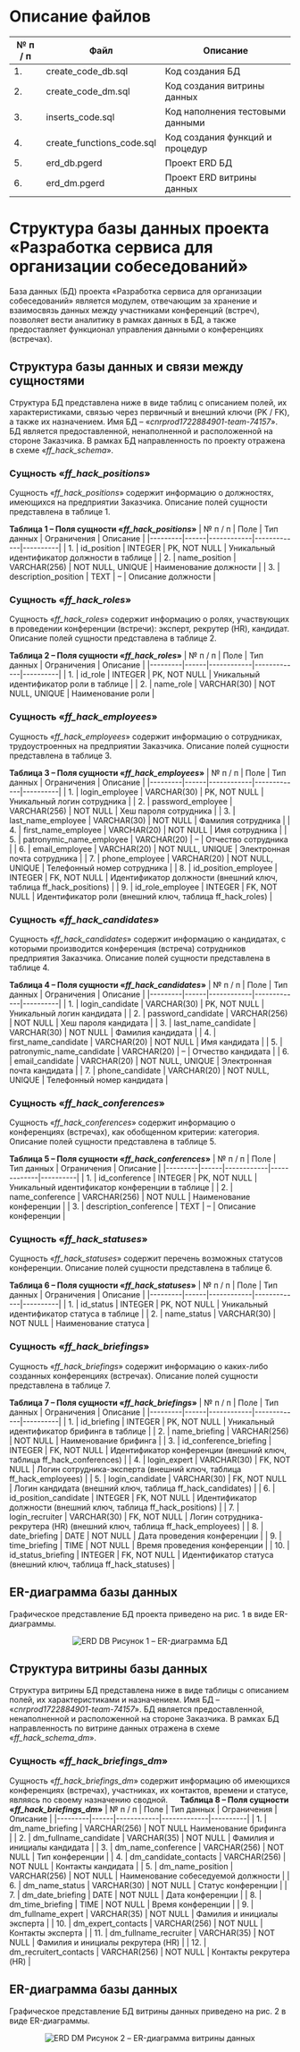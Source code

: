 # Описание файлов
| № п / п |	Файл | Описание |
|---------|------|----------|
| 1. | create_code_db.sql | Код создания БД |
| 2. | create_code_dm.sql | Код создания витрины данных |
| 3. | inserts_code.sql | Код наполнения тестовыми данными |
| 4. | create_functions_code.sql | Код создания функций и процедур |
| 5. | erd_db.pgerd | Проект ERD БД |
| 6. | erd_dm.pgerd | Проект ERD витрины данных |

# Структура базы данных проекта «Разработка сервиса для организации собеседований»
База данных (БД) проекта «Разработка сервиса для организации собеседований» является модулем, отвечающим за хранение и взаимосвязь данных между участниками конференций (встреч), позволяет вести аналитику в рамках данных в БД, а также предоставляет функционал  управления данными о  конференциях (встречах).

## Структура базы данных и связи между сущностями
Структура БД представлена ниже в виде таблиц с описанием полей, их характеристиками, связью через первичный и внешний ключи (PK / FK), а также их назначением.
Имя БД – «*cnrprod1722884901-team-74157*». БД является предоставленной, ненаполненной и расположенной на стороне Заказчика. В рамках БД направленность по проекту отражена в схеме «*ff_hack_schema*».

### Сущность «*ff_hack_positions*»
Сущность «*ff_hack_positions*» содержит информацию о должностях, имеющихся на предприятии Заказчика. Описание полей сущности представлена в таблице 1.

**Таблица 1 – Поля сущности «*ff_hack_positions*»**
| № п / п |	Поле | Тип данных |	Ограничения | Описание |
|---------|------|------------|-------------|----------|
| 1. | id_position | INTEGER | PK, NOT NULL | Уникальный идентификатор должности в таблице |
| 2. | name_position | VARCHAR(256) | NOT NULL, UNIQUE | Наименование должности |
| 3. | description_position | TEXT | – | Описание должности |

### Сущность «*ff_hack_roles*»
Сущность «*ff_hack_roles*» содержит информацию о ролях, участвующих в проведении конференции (встречи): эксперт, рекрутер (HR), кандидат. Описание полей сущности представлена в таблице 2.

**Таблица 2 – Поля сущности «*ff_hack_roles*»**
| № п / п |	Поле | Тип данных |	Ограничения | Описание |
|---------|------|------------|-------------|----------|
| 1. | id_role | INTEGER | PK, NOT NULL | Уникальный идентификатор роли в таблице |
| 2. | name_role | VARCHAR(30) | NOT NULL, UNIQUE	| Наименование роли |

### Сущность «*ff_hack_employees*»
Сущность «*ff_hack_employees*» содержит информацию о сотрудниках, трудоустроенных на предприятии Заказчика. Описание полей сущности представлена в таблице 3.

**Таблица 3 – Поля сущности «*ff_hack_employees*»**
| № п / п |	Поле | Тип данных |	Ограничения | Описание |
|---------|------|------------|-------------|----------|
| 1. | login_employee | VARCHAR(30) | PK, NOT NULL | Уникальный логин сотрудника |
| 2. | password_employee | VARCHAR(256) | NOT NULL | Хеш пароля сотрудника |
| 3. | last_name_employee | VARCHAR(30) | NOT NULL | Фамилия сотрудника |
| 4. | first_name_employee | VARCHAR(20) | NOT NULL | Имя сотрудника |
| 5. | patronymic_name_employee | VARCHAR(20) | – | Отчество сотрудника |
| 6. | email_employee | VARCHAR(20) | NOT NULL, UNIQUE | Электронная почта сотрудника |
| 7. | phone_employee | VARCHAR(20) | NOT NULL, UNIQUE | Телефонный номер сотрудника |
| 8. | id_position_employee | INTEGER | FK, NOT NULL | Идентификатор должности (внешний ключ, таблица ff_hack_positions) |
| 9. | id_role_employee | INTEGER | FK, NOT NULL | Идентификатор роли (внешний ключ, таблица ff_hack_roles) |

### Сущность «*ff_hack_candidates*»
Сущность «*ff_hack_candidates*» содержит информацию о кандидатах, с которыми производится конференция (встреча) сотрудников предприятия Заказчика. Описание полей сущности представлена в таблице 4.

**Таблица 4 – Поля сущности «*ff_hack_candidates*»**
| № п / п |	Поле | Тип данных |	Ограничения | Описание |
|---------|------|------------|-------------|----------|
| 1. | login_candidate | VARCHAR(30) | PK, NOT NULL | Уникальный логин кандидата |
| 2. | password_candidate | VARCHAR(256) | NOT NULL | Хеш пароля кандидата |
| 3. | last_name_candidate | VARCHAR(30) | NOT NULL | Фамилия кандидата |
| 4. | first_name_candidate | VARCHAR(20) | NOT NULL | Имя кандидата |
| 5. | patronymic_name_candidate | VARCHAR(20) | – | Отчество кандидата |
| 6. | email_candidate | VARCHAR(20) | NOT NULL, UNIQUE | Электронная почта кандидата |
| 7. | phone_candidate | VARCHAR(20) | NOT NULL, UNIQUE | Телефонный номер кандидата |

### Сущность «*ff_hack_conferences*»
Сущность «*ff_hack_conferences*» содержит информацию о конференциях (встречах), как обобщенном критерии: категория. Описание полей сущности представлена в таблице 5.

**Таблица 5 – Поля сущности «*ff_hack_conferences*»**
| № п / п |	Поле | Тип данных |	Ограничения | Описание |
|---------|------|------------|-------------|----------|
| 1. | id_conference | INTEGER | PK, NOT NULL | Уникальный идентификатор конференции в таблице |
| 2. | name_conference | VARCHAR(256) | NOT NULL | Наименование конференции |
| 3. | description_conference | TEXT | – | Описание конференции |

### Сущность «*ff_hack_statuses*»
Сущность «*ff_hack_statuses*» содержит перечень возможных статусов конференции. Описание полей сущности представлена в таблице 6.

**Таблица 6 – Поля сущности «*ff_hack_statuses*»**
| № п / п |	Поле | Тип данных |	Ограничения | Описание |
|---------|------|------------|-------------|----------|
| 1. | id_status | INTEGER | PK, NOT NULL | Уникальный идентификатор статуса в таблице |
| 2. | name_status | VARCHAR(30) | NOT NULL | Наименование статуса |

### Сущность «*ff_hack_briefings*»
Сущность «*ff_hack_briefings*» содержит информацию о каких-либо созданных конференциях (встречах). Описание полей сущности представлена в таблице 7.

**Таблица 7 – Поля сущности «*ff_hack_briefings*»**
| № п / п |	Поле | Тип данных |	Ограничения | Описание |
|---------|------|------------|-------------|----------|
| 1. | id_briefing | INTEGER | PK, NOT NULL | Уникальный идентификатор брифинга в таблице |
| 2. | name_briefing | VARCHAR(256) | NOT NULL | Наименование брифинга |
| 3. | id_conference_briefing | INTEGER | FK, NOT NULL | Идентификатор конференции (внешний ключ, таблица ff_hack_conferences) |
| 4. | login_expert | VARCHAR(30) | FK, NOT NULL | Логин сотрудника-эксперта (внешний ключ, таблица ff_hack_employees) |
| 5. | login_candidate | VARCHAR(30) | FK, NOT NULL | Логин кандидата (внешний ключ, таблица ff_hack_candidates) |
| 6. | id_position_candidate | INTEGER | FK, NOT NULL | Идентификатор должности (внешний ключ, таблица ff_hack_positions) |
| 7. | login_recruiter | VARCHAR(30) | FK, NOT NULL | Логин сотрудника-рекрутера (HR) (внешний ключ, таблица ff_hack_employees) |
| 8. | date_briefing | DATE | NOT NULL | Дата проведения конференции |
| 9. | time_briefing | TIME | NOT NULL | Время проведения конференции |
| 10. | id_status_briefing | INTEGER | FK, NOT NULL | Идентификатор статуса (внешний ключ, таблица ff_hack_statuses) |

## ER-диаграмма базы данных
Графическое представление БД проекта приведено на рис. 1 в виде ER-диаграммы.
<p align="center">
  <img src="../../materials/db/sources/erd_db.png" title="ERD DB">
  Рисунок 1 – ER-диаграмма БД
</p>

## Структура витрины базы данных
Структура витрины БД представлена ниже в виде таблицы с описанием полей, их характеристиками и назначением.
Имя БД – «*cnrprod1722884901-team-74157*». БД является предоставленной, ненаполненной и расположенной на стороне Заказчика. В рамках БД направленность по витрине данных отражена в схеме «*ff_hack_schema_dm*».

### Сущность «*ff_hack_briefings_dm*»
Сущность «*ff_hack_briefings_dm*» содержит информацию об имеющихся конференциях (встречах), участниках, их контактов, времени и статусе, являясь по своему назначению сводной.
 
**Таблица 8 – Поля сущности «*ff_hack_briefings_dm*»**
| № п / п |	Поле | Тип данных |	Ограничения | Описание |
|---------|------|------------|-------------|----------|
| 1. | dm_name_briefing | VARCHAR(256) | NOT NULL	Наименование брифинга |
| 2. | dm_fullname_candidate | VARCHAR(35) | NOT NULL | Фамилия и инициалы кандидата |
| 3. | dm_name_conference | VARCHAR(256) | NOT NULL | Тип конференции |
| 4. | dm_candidate_contacts | VARCHAR(256) | NOT NULL | Контакты кандидата |
| 5. | dm_name_position | VARCHAR(256) | NOT NULL | Наименование собеседуемой должности |
| 6. | dm_name_status | VARCHAR(30) | NOT NULL | Статус конференции |
| 7. | dm_date_briefing | DATE | NOT NULL | Дата конференции |
| 8. | dm_time_briefing | TIME | NOT NULL | Время конференции |
| 9. | dm_fullname_expert | VARCHAR(35) | NOT NULL | Фамилия и инициалы эксперта |
| 10. | dm_expert_contacts | VARCHAR(256) | NOT NULL | Контакты эксперта |
| 11. | dm_fullname_recruiter | VARCHAR(35) | NOT NULL | Фамилия и инициалы рекрутера (HR) |
| 12. | dm_recruitert_contacts | VARCHAR(256) | NOT NULL | Контакты рекрутера (HR) |

## ER-диаграмма базы данных
Графическое представление БД витрины данных приведено на рис. 2 в виде ER-диаграммы.
<p align="center">
  <img src="../../materials/db/sources/erd_dm.png" title="ERD DM">
  Рисунок 2 – ER-диаграмма витрины данных
</p>